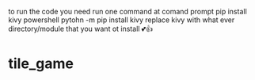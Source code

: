 to run the code you need run one command at comand prompt 
pip install kivy
powershell pytohn -m pip install kivy 
replace kivy with what ever directory/module that you want ot install 💕👍

# tile_game
